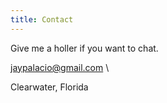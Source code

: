 ```yaml
---
title: Contact
---
```

Give me a holler if you want to chat.

<jaypalacio@gmail.com> \

Clearwater, Florida

